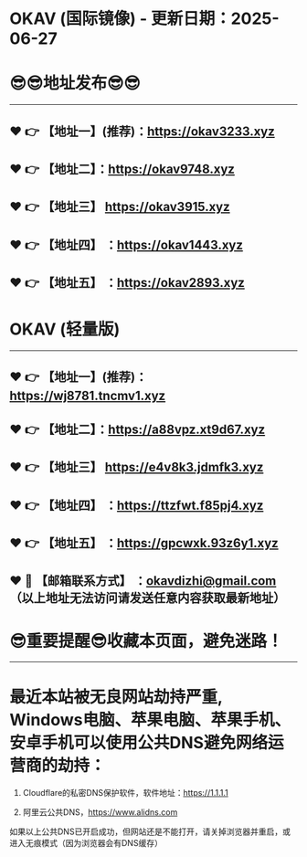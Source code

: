 # OKAV (国际镜像) - 更新日期：2025-06-27
:sunglasses::sunglasses:地址发布:sunglasses::sunglasses:
==
------
:heart: :point_right: 【地址一】(推荐)：https://okav3233.xyz
------
:heart: :point_right: 【地址二】：https://okav9748.xyz
------
:heart: :point_right: 【地址三】 https://okav3915.xyz
-----
:heart: :point_right: 【地址四】 ：https://okav1443.xyz
------
:heart: :point_right: 【地址五】 ：https://okav2893.xyz
------
# OKAV (轻量版)
------
:heart: :point_right: 【地址一】(推荐)：https://wj8781.tncmv1.xyz
------
:heart: :point_right: 【地址二】：https://a88vpz.xt9d67.xyz
------
:heart: :point_right: 【地址三】 https://e4v8k3.jdmfk3.xyz
-----
:heart: :point_right: 【地址四】 ：https://ttzfwt.f85pj4.xyz
------
:heart: :point_right: 【地址五】 ：https://gpcwxk.93z6y1.xyz
------------
:heart: :e-mail: 【邮箱联系方式】 ：okavdizhi@gmail.com （以上地址无法访问请发送任意内容获取最新地址）
------
:sunglasses:重要提醒:sunglasses:收藏本页面，避免迷路！
==
------
最近本站被无良网站劫持严重, Windows电脑、苹果电脑、苹果手机、安卓手机可以使用公共DNS避免网络运营商的劫持：
==

1. Cloudflare的私密DNS保护软件，软件地址：https://1.1.1.1

2. 阿里云公共DNS，https://www.alidns.com

如果以上公共DNS已开启成功，但网站还是不能打开，请关掉浏览器并重启，或进入无痕模式（因为浏览器会有DNS缓存）
